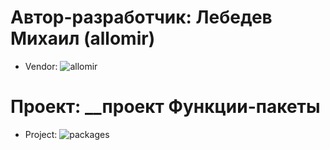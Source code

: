 # Автор-разработчик: Лебедев Михаил (allomir)
* Vendor: ![allomir](https://github.com/allomir)
# Проект: __проект Функции-пакеты
* Project: ![packages](https://github.com/allomir/__progect-packages)

